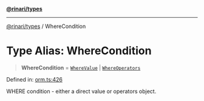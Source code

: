 [**@rinari/types**](../README.md)

***

[@rinari/types](../README.md) / WhereCondition

# Type Alias: WhereCondition

> **WhereCondition** = [`WhereValue`](WhereValue.md) \| [`WhereOperators`](../interfaces/WhereOperators.md)

Defined in: [orm.ts:426](https://github.com/OpenUwU/Rinari/blob/64b2f2cffd307b6e9a06908b3bbd0fb795aaaf03/packages/types/src/orm.ts#L426)

WHERE condition - either a direct value or operators object.
